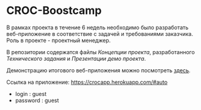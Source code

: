 # CROC-Boostcamp

В рамках проекта в течение 6 недель необходимо было разработать веб-приложение в соответствие с задачей и требованиями заказчика.
Роль в проекте - проектный менеджер.

В репозитории содержатся файлы *Концепции проекта*, разработанного *Технического задания* и *Презентации демо проекта*.

Демонстрацию итогового веб-приложения можно посмотреть [здесь](https://drive.google.com/file/d/1SjBrrlPGnys3PBNfz51xf-4ynzEKglsF/view?usp=sharing).

Ссылка на приложение: https://crocapp.herokuapp.com/#auto
* login : guest
* password : guest
